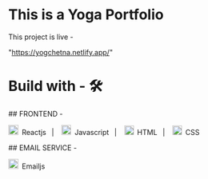# This is a Yoga Portfolio

This project is live -

"https://yogchetna.netlify.app/"

# Build with - 🛠️
##&nbsp;FRONTEND -<br/>

<img src="https://github.com/Kreez81/Onyoworld/assets/110679627/e1898127-fd66-4a13-aaa1-3e1a5d346fab" width=20>&ensp;Reactjs &ensp;| &ensp;
<img src="https://github.com/Kreez81/Onyoworld/assets/110679627/92012693-e6cc-469f-91ee-52aab2d0d674" width=19.5>&ensp;Javascript  &ensp;| &ensp;
<img src="https://github.com/Kreez81/Onyoworld/assets/110679627/047114f3-e3da-48f5-8017-bd24d5a2ceda" width=19>&ensp;HTML  &ensp;| &ensp;
<img src="https://github.com/Kreez81/Onyoworld/assets/110679627/5a90b1d8-dfc8-4d82-8315-e333e96f15e3" width=19>&ensp;CSS

##&nbsp;EMAIL SERVICE -<br/>

<img src="https://github.com/Kreez81/Playgame/assets/110679627/52a22841-c4e2-46a2-9567-70492205ecfd" width=20>&ensp;Emailjs
